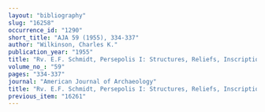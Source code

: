 ```yaml
---
layout: "bibliography"
slug: "16258"
occurrence_id: "1290"
short_title: "AJA 59 (1955), 334-337"
author: "Wilkinson, Charles K."
publication_year: "1955"
title: "Rv. E.F. Schmidt, Persepolis I: Structures, Reliefs, Inscriptions"
volume_no_: "59"
pages: "334-337"
journal: "American Journal of Archaeology"
title: "Rv. E.F. Schmidt, Persepolis I: Structures, Reliefs, Inscriptions"
previous_item: "16261"
---
```

